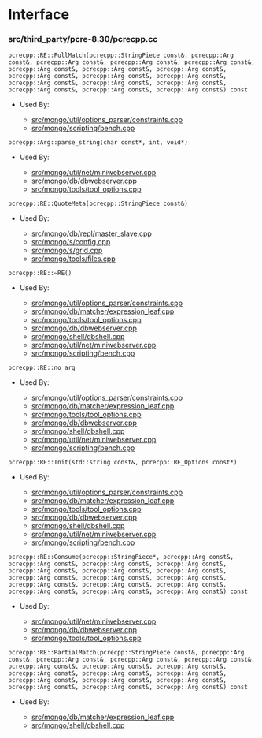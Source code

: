 
# Interface

### src/third\_party/pcre-8.30/pcrecpp.cc

<div></div>

    pcrecpp::RE::FullMatch(pcrecpp::StringPiece const&, pcrecpp::Arg const&, pcrecpp::Arg const&, pcrecpp::Arg const&, pcrecpp::Arg const&, pcrecpp::Arg const&, pcrecpp::Arg const&, pcrecpp::Arg const&, pcrecpp::Arg const&, pcrecpp::Arg const&, pcrecpp::Arg const&, pcrecpp::Arg const&, pcrecpp::Arg const&, pcrecpp::Arg const&, pcrecpp::Arg const&, pcrecpp::Arg const&, pcrecpp::Arg const&) const

- Used By:

    - [src/mongo/util/options\_parser/constraints.cpp](../../../startup\_initialization)
    - [src/mongo/scripting/bench.cpp](../../../javascript\_libraries)

<div></div>

    pcrecpp::Arg::parse_string(char const*, int, void*)

- Used By:

    - [src/mongo/util/net/miniwebserver.cpp](../../../web\_server)
    - [src/mongo/db/dbwebserver.cpp](../../../web\_server)
    - [src/mongo/tools/tool\_options.cpp](../../../tools)

<div></div>

    pcrecpp::RE::QuoteMeta(pcrecpp::StringPiece const&)

- Used By:

    - [src/mongo/db/repl/master\_slave.cpp](../../../replication)
    - [src/mongo/s/config.cpp](../../../sharding)
    - [src/mongo/s/grid.cpp](../../../sharding)
    - [src/mongo/tools/files.cpp](../../../tools)

<div></div>

    pcrecpp::RE::~RE()

- Used By:

    - [src/mongo/util/options\_parser/constraints.cpp](../../../startup\_initialization)
    - [src/mongo/db/matcher/expression\_leaf.cpp](../../../core\_query\_system)
    - [src/mongo/tools/tool\_options.cpp](../../../tools)
    - [src/mongo/db/dbwebserver.cpp](../../../web\_server)
    - [src/mongo/shell/dbshell.cpp](../../../mongo\_shell)
    - [src/mongo/util/net/miniwebserver.cpp](../../../web\_server)
    - [src/mongo/scripting/bench.cpp](../../../javascript\_libraries)

<div></div>

    pcrecpp::RE::no_arg

- Used By:

    - [src/mongo/util/options\_parser/constraints.cpp](../../../startup\_initialization)
    - [src/mongo/db/matcher/expression\_leaf.cpp](../../../core\_query\_system)
    - [src/mongo/tools/tool\_options.cpp](../../../tools)
    - [src/mongo/db/dbwebserver.cpp](../../../web\_server)
    - [src/mongo/shell/dbshell.cpp](../../../mongo\_shell)
    - [src/mongo/util/net/miniwebserver.cpp](../../../web\_server)
    - [src/mongo/scripting/bench.cpp](../../../javascript\_libraries)

<div></div>

    pcrecpp::RE::Init(std::string const&, pcrecpp::RE_Options const*)

- Used By:

    - [src/mongo/util/options\_parser/constraints.cpp](../../../startup\_initialization)
    - [src/mongo/db/matcher/expression\_leaf.cpp](../../../core\_query\_system)
    - [src/mongo/tools/tool\_options.cpp](../../../tools)
    - [src/mongo/db/dbwebserver.cpp](../../../web\_server)
    - [src/mongo/shell/dbshell.cpp](../../../mongo\_shell)
    - [src/mongo/util/net/miniwebserver.cpp](../../../web\_server)
    - [src/mongo/scripting/bench.cpp](../../../javascript\_libraries)

<div></div>

    pcrecpp::RE::Consume(pcrecpp::StringPiece*, pcrecpp::Arg const&, pcrecpp::Arg const&, pcrecpp::Arg const&, pcrecpp::Arg const&, pcrecpp::Arg const&, pcrecpp::Arg const&, pcrecpp::Arg const&, pcrecpp::Arg const&, pcrecpp::Arg const&, pcrecpp::Arg const&, pcrecpp::Arg const&, pcrecpp::Arg const&, pcrecpp::Arg const&, pcrecpp::Arg const&, pcrecpp::Arg const&, pcrecpp::Arg const&) const

- Used By:

    - [src/mongo/util/net/miniwebserver.cpp](../../../web\_server)
    - [src/mongo/db/dbwebserver.cpp](../../../web\_server)
    - [src/mongo/tools/tool\_options.cpp](../../../tools)

<div></div>

    pcrecpp::RE::PartialMatch(pcrecpp::StringPiece const&, pcrecpp::Arg const&, pcrecpp::Arg const&, pcrecpp::Arg const&, pcrecpp::Arg const&, pcrecpp::Arg const&, pcrecpp::Arg const&, pcrecpp::Arg const&, pcrecpp::Arg const&, pcrecpp::Arg const&, pcrecpp::Arg const&, pcrecpp::Arg const&, pcrecpp::Arg const&, pcrecpp::Arg const&, pcrecpp::Arg const&, pcrecpp::Arg const&, pcrecpp::Arg const&) const

- Used By:

    - [src/mongo/db/matcher/expression\_leaf.cpp](../../../core\_query\_system)
    - [src/mongo/shell/dbshell.cpp](../../../mongo\_shell)
